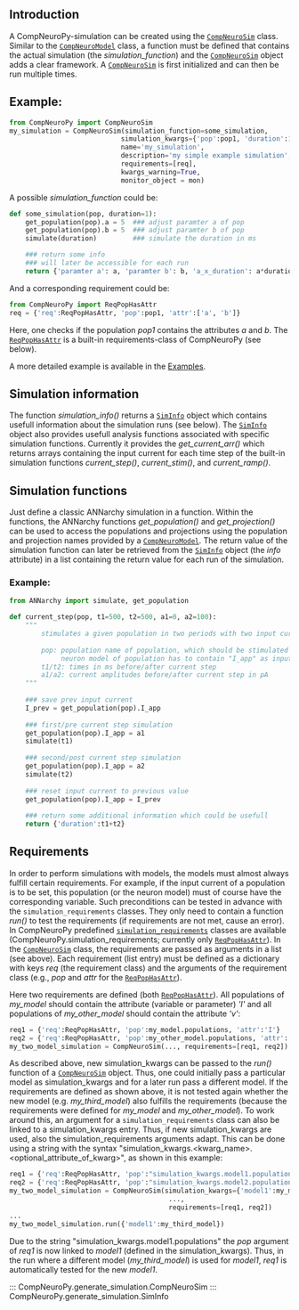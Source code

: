## Introduction
A CompNeuroPy-simulation can be created using the [`CompNeuroSim`](#CompNeuroPy.generate_simulation.CompNeuroSim) class. Similar to the [`CompNeuroModel`](generate_models.md#CompNeuroPy.generate_model.CompNeuroModel) class, a function must be defined that contains the actual simulation (the _simulation_function_) and the [`CompNeuroSim`](#CompNeuroPy.generate_simulation.CompNeuroSim) object adds a clear framework. A [`CompNeuroSim`](#CompNeuroPy.generate_simulation.CompNeuroSim) is first initialized and can then be run multiple times.

## Example:
```python
from CompNeuroPy import CompNeuroSim
my_simulation = CompNeuroSim(simulation_function=some_simulation,           ### the most important part, this function defines the simulation
                            simulation_kwargs={'pop':pop1, 'duration':100}, ### define the two arguments pop and duration of simulation_function
                            name='my_simulation',                           ### you can give the simulation a name
                            description='my simple example simulation',     ### you can give the simulation a description
                            requirements=[req],                             ### a list of requirements for the simulation (here only a single requirement)
                            kwargs_warning=True,                            ### should a warning be printed if simulation kwargs change in future runs
                            monitor_object = mon)                           ### the Monitors object which is used to record variables                   
```

A possible _simulation_function_ could be:
```python
def some_simulation(pop, duration=1):
    get_population(pop).a = 5  ### adjust paramter a of pop
    get_population(pop).b = 5  ### adjust paramter b of pop
    simulate(duration)         ### simulate the duration in ms

    ### return some info
    ### will later be accessible for each run
    return {'paramter a': a, 'paramter b': b, 'a_x_duration': a*duration} 
```

And a corresponding requirement could be:
```python
from CompNeuroPy import ReqPopHasAttr
req = {'req':ReqPopHasAttr, 'pop':pop1, 'attr':['a', 'b']}
```
Here, one checks if the population _pop1_ contains the attributes _a_ and _b_. The [`ReqPopHasAttr`](../additional/simulation_requirements.md#CompNeuroPy.simulation_requirements.ReqPopHasAttr) is a built-in requirements-class of CompNeuroPy (see below).

A more detailed example is available in the [Examples](../examples/run_and_monitor_simulations.md).

## Simulation information
The function _simulation_info()_ returns a [`SimInfo`](#CompNeuroPy.generate_simulation.SimInfo) object which contains usefull information about the simulation runs (see below). The [`SimInfo`](#CompNeuroPy.generate_simulation.SimInfo) object also provides usefull analysis functions associated with specific simulation functions. Currently it provides the _get_current_arr()_ which returns arrays containing the input current for each time step of the built-in simulation functions _current_step()_, _current_stim()_, and _current_ramp()_.

## Simulation functions
Just define a classic ANNarchy simulation in a function. Within the functions, the ANNarchy functions _get_population()_ and _get_projection()_ can be used to access the populations and projections using the population and projection names provided by a [`CompNeuroModel`](generate_models.md#CompNeuroPy.generate_model.CompNeuroModel). The return value of the simulation function can later be retrieved from the [`SimInfo`](#CompNeuroPy.generate_simulation.SimInfo) object (the _info_ attribute) in a list containing the return value for each run of the simulation.

### Example:
```python
from ANNarchy import simulate, get_population

def current_step(pop, t1=500, t2=500, a1=0, a2=100):
    """
        stimulates a given population in two periods with two input currents
        
        pop: population name of population, which should be stimulated with input current
             neuron model of population has to contain "I_app" as input current in pA
        t1/t2: times in ms before/after current step
        a1/a2: current amplitudes before/after current step in pA
    """
    
    ### save prev input current
    I_prev = get_population(pop).I_app
    
    ### first/pre current step simulation
    get_population(pop).I_app = a1
    simulate(t1)
    
    ### second/post current step simulation
    get_population(pop).I_app = a2
    simulate(t2)
    
    ### reset input current to previous value
    get_population(pop).I_app = I_prev
    
    ### return some additional information which could be usefull
    return {'duration':t1+t2}
```

## Requirements
In order to perform simulations with models, the models must almost always fulfill certain requirements. For example, if the input current of a population is to be set, this population (or the neuron model) must of course have the corresponding variable. Such preconditions can be tested in advance with the `simulation_requirements` classes. They only need to contain a function _run()_ to test the requirements (if requirements are not met, cause an error). In CompNeuroPy predefined [`simulation_requirements`](../additional/simulation_requirements.md) classes are available (CompNeuroPy.simulation_requirements; currently only [`ReqPopHasAttr`](../additional/simulation_requirements.md#CompNeuroPy.simulation_requirements.ReqPopHasAttr)). In the [`CompNeuroSim`](#CompNeuroPy.generate_simulation.CompNeuroSim) class, the requirements are passed as arguments in a list (see above). Each requirement (list entry) must be defined as a dictionary with keys _req_ (the requirement class) and the arguments of the requirement class (e.g., _pop_ and _attr_ for the [`ReqPopHasAttr`](../additional/simulation_requirements.md#CompNeuroPy.simulation_requirements.ReqPopHasAttr)).

Here two requirements are defined (both [`ReqPopHasAttr`](../additional/simulation_requirements.md#CompNeuroPy.simulation_requirements.ReqPopHasAttr)). All populations of _my_model_ should contain the attribute (variable or parameter) _'I'_ and all populations of _my_other_model_ should contain the attribute _'v'_:

```python
req1 = {'req':ReqPopHasAttr, 'pop':my_model.populations, 'attr':'I'}
req2 = {'req':ReqPopHasAttr, 'pop':my_other_model.populations, 'attr':'v'}
my_two_model_simulation = CompNeuroSim(..., requirements=[req1, req2])
```

As described above, new simulation_kwargs can be passed to the _run()_ function of a [`CompNeuroSim`](#CompNeuroPy.generate_simulation.CompNeuroSim) object. Thus, one could initially pass a particular model as simulation_kwargs and for a later run pass a different model. If the requirements are defined as shown above, it is not tested again whether the new model (e.g. _my_third_model_) also fulfills the requirements (because the requirements were defined for _my_model_ and _my_other_model_). To work around this, an argument for a `simulation_requirements` class can also be linked to a simulation_kwargs entry. Thus, if new simulation_kwargs are used, also the simulation_requirements arguments adapt. This can be done using a string with the syntax "simulation_kwargs.<kwarg_name\>.<optional_attribute_of_kwarg\>", as shown in this example:

```python
req1 = {'req':ReqPopHasAttr, 'pop':"simulation_kwargs.model1.populations", 'attr':'I'}
req2 = {'req':ReqPopHasAttr, 'pop':"simulation_kwargs.model2.populations", 'attr':'v'}
my_two_model_simulation = CompNeuroSim(simulation_kwargs={'model1':my_model, 'model2':my_other_model, 'parameter':5},
                                        ...,
                                        requirements=[req1, req2])
...
my_two_model_simulation.run({'model1':my_third_model})
```

Due to the string "simulation_kwargs.model1.populations" the _pop_ argument of _req1_ is now linked to _model1_ (defined in the simulation_kwargs). Thus, in the run where a different model (_my_third_model_) is used for _model1_, _req1_ is automatically tested for the new _model1_.

::: CompNeuroPy.generate_simulation.CompNeuroSim
::: CompNeuroPy.generate_simulation.SimInfo
